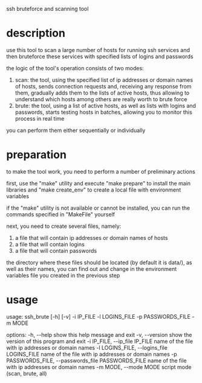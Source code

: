 ssh bruteforce and scanning tool

# description

use this tool to scan a large number of hosts for running ssh services and then bruteforce these services with specified lists of logins and passwords

the logic of the tool's operation consists of two modes:
1. scan: the tool, using the specified list of ip addresses or domain names of hosts, sends connection requests and, receiving any response from them, gradually adds them to the lists of active hosts, thus allowing to understand which hosts among others are really worth to brute force
2. brute: the tool, using a list of active hosts, as well as lists with logins and passwords, starts testing hosts in batches, allowing you to monitor this process in real time

you can perform them either sequentially or individually

# preparation

to make the tool work, you need to perform a number of preliminary actions

first, use the "make" utility and execute "make prepare" to install the main libraries and "make create_env" to create a local file with environment variables

if the "make" utility is not available or cannot be installed, you can run the commands specified in "MakeFile" yourself

next, you need to create several files, namely:
1. a file that will contain ip addresses or domain names of hosts
2. a file that will contain logins
3. a file that will contain passwords

the directory where these files should be located (by default it is data/), as well as their names, you can find out and change in the environment variables file you created in the previous step

# usage

usage: ssh_brute [-h] [-v] -i IP_FILE -l LOGINS_FILE -p PASSWORDS_FILE -m MODE

options:
  -h, --help            show this help message and exit
  -v, --version         show the version of this program and exit
  -i IP_FILE, --ip_file IP_FILE
                        name of the file with ip addresses or domain names
  -l LOGINS_FILE, --logins_file LOGINS_FILE
                        name of the file with ip addresses or domain names
  -p PASSWORDS_FILE, --passwords_file PASSWORDS_FILE
                        name of the file with ip addresses or domain names
  -m MODE, --mode MODE  script mode (scan, brute, all)
